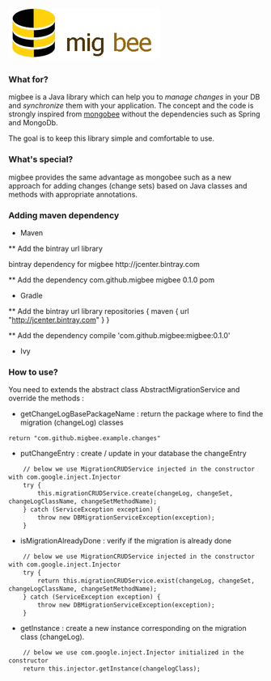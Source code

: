 ![migbee](https://raw.githubusercontent.com/migbee/migbee/master/misc/migbee_min.png)
=======

### What for?

migbee is a Java library which can help you to *manage changes* in your DB and *synchronize* them with your application.
The concept and the code is strongly inspired from [mongobee](http://github.com/mongobee) without the dependencies such as Spring and MongoDb.

The goal is to keep this library simple and comfortable to use.

### What's special?

migbee provides the same advantage as mongobee such as a new approach for adding changes (change sets) based on Java classes and methods with appropriate annotations.

### Adding maven dependency

* Maven


** Add the bintray url library

<repositories>
    <repository>
        <id>bintray</id>
        <name>dependency for migbee</name>
        <url>http://jcenter.bintray.com</url>
    </repository>
</repositories>

** Add the dependency
    <dependency>
      <groupId>com.github.migbee</groupId>
      <artifactId>migbee</artifactId>
      <version>0.1.0</version>
      <type>pom</type>
    </dependency>

* Gradle

** Add the bintray url library
    repositories {
        maven {
            url  "http://jcenter.bintray.com"
        }
    }

** Add the dependency
    compile 'com.github.migbee:migbee:0.1.0'

* Ivy

<dependency org='com.github.migbee' name='migbee' rev='0.1.0'>
  <artifact name='migbee' ext='pom' ></artifact>
</dependency>

### How to use?

You need to extends the abstract class AbstractMigrationService and override the methods :

* getChangeLogBasePackageName : return the package where to find the migration (changeLog) classes
```
return "com.github.migbee.example.changes"
```

* putChangeEntry : create / update in your database the changeEntry
```
    // below we use MigrationCRUDService injected in the constructor with com.google.inject.Injector
    try {
        this.migrationCRUDService.create(changeLog, changeSet, changeLogClassName, changeSetMethodName);
    } catch (ServiceException exception) {
        throw new DBMigrationServiceException(exception);
    }
```

* isMigrationAlreadyDone : verify if the migration is already done
```
    // below we use MigrationCRUDService injected in the constructor with com.google.inject.Injector
    try {
        return this.migrationCRUDService.exist(changeLog, changeSet, changeLogClassName, changeSetMethodName);
    } catch (ServiceException exception) {
        throw new DBMigrationServiceException(exception);
    }
```

* getInstance : create a new instance corresponding on the migration class (changeLog).
```
    // below we use com.google.inject.Injector initialized in the constructor
    return this.injector.getInstance(changelogClass);
```
